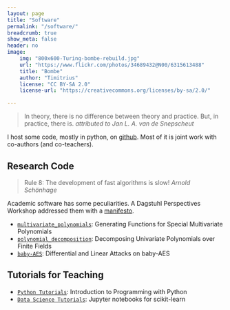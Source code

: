 ```yaml
---
layout: page
title: "Software"
permalink: "/software/"
breadcrumb: true
show_meta: false
header: no
image:
    img: "800x600-Turing-bombe-rebuild.jpg"
    url: "https://www.flickr.com/photos/34689432@N00/6315613488"
    title: "Bombe"
    author: "Timitrius"
    license: "CC BY-SA 2.0"
    license-url: "https://creativecommons.org/licenses/by-sa/2.0/"

---
```


> In theory, there is no difference between theory and
> practice. But, in practice, there is.
<cite>attributed to Jan L. A. van de Snepscheut</cite>

I host some code, mostly in python, on [github](https://github.com/zieglerk). Most of it is joint work with co-authors (and
		co-teachers).

## Research Code

> Rule 8: The development of fast algorithms is slow!
<cite>Arnold Sch&ouml;nhage</cite>

Academic software has some peculiarities. A Dagstuhl
	    Perspectives Workshop addressed them with a <a href="http://drops.dagstuhl.de/opus/volltexte/2017/7146/">manifesto</a>.

- [`multivariate_polynomials`](https://github.com/zieglerk/multivariate_polynomials): Generating
    Functions for Special Multivariate Polynomials
- [`polynomial_decomposition`](https://github.com/zieglerk/polynomial_decomposition): Decomposing
    Univariate Polynomials over Finite Fields
- [`baby-AES`](https://github.com/zieglerk/baby-AES): Differential
    and Linear Attacks on baby-AES

## Tutorials for Teaching

- [`Python Tutorials`](https://github.com/zieglerk/python-tutorials):
  Introduction to Programming with Python
- [`Data Science Tutorials`](https://github.com/zieglerk/polynomial_decomposition):
    Jupyter notebooks for scikit-learn
